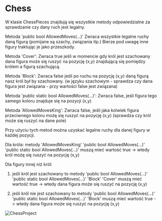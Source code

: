 # Chess

W klasie ChessPieces znajdują się wszystkie metody odpowiedzialne za sprawdzanie czy dany ruch jest legalny.

Metoda 'public bool AllowedMoves(...)'
Zwraca wszystkie legalne ruchy daną figurą (pomijane są szachy, związania itp.)
Bierze pod uwagę inne figury traktując je jako przeszkody.
  
Metoda 'Cover':
Zwraca true jeśli w momencie gdy król jest szachowany dana figura może się ruszyć na pozycję (x,y) znajdującą się pomiędzy królem a figurą szachującą.

Metoda 'Block':
Zwraca false jeśli po ruchu na pozycję (x,y) daną figurą nasz król był by szachowany.
(w języku szachowym - sprawdza czy dana figura jest związana - przy wartości false jest związana)

Metoda 'public static bool AllowedMoves(...)':
Zwraca false, jeśli figura tego samego koloru znajduje się na pozycji (x,y)
   
Metoda 'AllowedMovesKing':
Zwraca false, jeśli jaka kolwiek figura przeciwnego koloru możę się ruszyć na pozycję (x,y)
(sprawdza czy król może się ruszyć na dane pole)

Przy użyciu tych metod można uzyskać legalne ruchy dla danej figury w każdej pozycji.

Dla króla: metody 'AllowedMovesKing' 'public bool AllowedMoves(...)' 'public static bool AllowedMoves(...)' muszą mieć wartość true -> wtedy król możę się ruszyć na pozycję (x,y)
  
Dla figury innej niż król:
  
1) jeśli król jest szachowany to metody 'public bool AllowedMoves(...)' 'public static bool AllowedMoves(...)' 'Block' 'Cover' muszą mieć wartość true -> wtedy dana figura może się ruszyć na pozycję (x,y)

2) jeśli król nie jest szachowany to metody 'public bool AllowedMoves(...)' 'public static bool AllowedMoves(...)' 'Block' muszą mieć wartość true -> wtedy dana figura może się ruszyć na pozycję (x,y)


![ChessProject](https://user-images.githubusercontent.com/101892382/173884437-9594d030-088b-495f-a1ae-8612e90fe05a.png)

